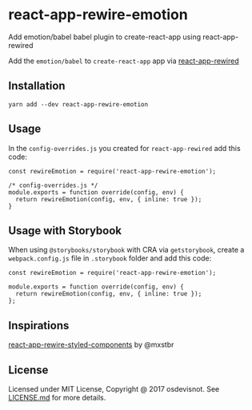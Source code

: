 # react-app-rewire-emotion
Add emotion/babel babel plugin to create-react-app using react-app-rewired

Add the `emotion/babel` to `create-react-app` app via [react-app-rewired](https://github.com/timarney/react-app-rewired)

## Installation
```
yarn add --dev react-app-rewire-emotion
```

## Usage
In the `config-overrides.js` you created for `react-app-rewired` add this code:

```
const rewireEmotion = require('react-app-rewire-emotion');

/* config-overrides.js */
module.exports = function override(config, env) {
  return rewireEmotion(config, env, { inline: true });
}
```

## Usage with Storybook
When using `@storybooks/storybook` with CRA via `getstorybook`, create a `webpack.config.js` file in `.storybook` folder and add this code:

```
const rewireEmotion = require('react-app-rewire-emotion');

module.exports = function override(config, env) {
  return rewireEmotion(config, env, { inline: true });
};
```

## Inspirations
[react-app-rewire-styled-components](https://github.com/withspectrum/react-app-rewire-styled-components) by @mxstbr

## License
Licensed under MIT License, Copyright @ 2017 osdevisnot. See [LICENSE.md](LICENSE.md) for more details.
